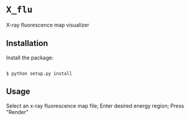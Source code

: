 # `X_flu` 
X-ray fluorescence map visualizer

## Installation
Install the package:
```

$ python setup.py install
```

## Usage
Select an x-ray fluorescence map file;
Enter desired energy region;
Press "Render"
